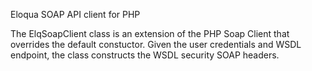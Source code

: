 Eloqua SOAP API client for PHP

The ElqSoapClient class is an extension of the PHP Soap Client that overrides the default constuctor.
Given the user credentials and WSDL endpoint, the class constructs the WSDL security SOAP headers.